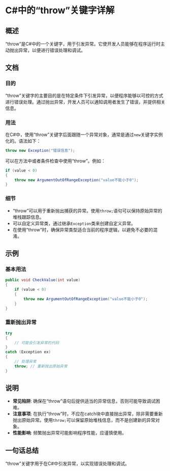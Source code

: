 <!--
Meta Description: # C#中的“throw”关键字详解 ## 概述 “throw”是C#中的一个关键字，用于引发异常。它使开发人员能够在程序运行时主动抛出异常，以便进行错误处理和调试。 ## 文档 ### 目的 “throw”关键字的主要目的是在特定条件下引发异常，以便程序能够以可控的方式进行错误处理。通过抛出异常，...
Meta Keywords: throw, new, csharp, exception, value
-->

# C#中的“throw”关键字详解

## 概述
“throw”是C#中的一个关键字，用于引发异常。它使开发人员能够在程序运行时主动抛出异常，以便进行错误处理和调试。

## 文档
### 目的
“throw”关键字的主要目的是在特定条件下引发异常，以便程序能够以可控的方式进行错误处理。通过抛出异常，开发人员可以通知调用者发生了错误，并提供相关信息。

### 用法
在C#中，使用“throw”关键字后面跟随一个异常对象，通常是通过`new`关键字实例化的。语法如下：
```csharp
throw new Exception("错误信息");
```

可以在方法中或者条件检查中使用“throw”。例如：
```csharp
if (value < 0)
{
    throw new ArgumentOutOfRangeException("value不能小于0");
}
```

### 细节
- “throw”可以用于重新抛出捕获的异常。使用`throw;`语句可以保持原始异常的堆栈跟踪信息。
- 可以自定义异常类，通过继承`Exception`类来创建自定义异常。
- 在使用“throw”时，确保异常类型适合当前的程序逻辑，以避免不必要的混淆。

## 示例
### 基本用法
```csharp
public void CheckValue(int value)
{
    if (value < 0)
    {
        throw new ArgumentOutOfRangeException("value不能小于0");
    }
}
```

### 重新抛出异常
```csharp
try
{
    // 可能会引发异常的代码
}
catch (Exception ex)
{
    // 处理异常
    throw; // 重新抛出原始异常
}
```

## 说明
- **常见陷阱**: 确保在“throw”语句后提供适当的异常信息，否则可能导致调试困难。
- **注意事项**: 在执行“throw”时，不应在catch块中直接抛出异常，除非需要重新抛出原始异常。使用`throw;`可以保留原始堆栈信息，而不是创建新的异常对象。
- **性能影响**: 频繁抛出异常可能影响程序性能，应谨慎使用。

## 一句话总结
“throw”关键字用于在C#中引发异常，以实现错误处理和调试。